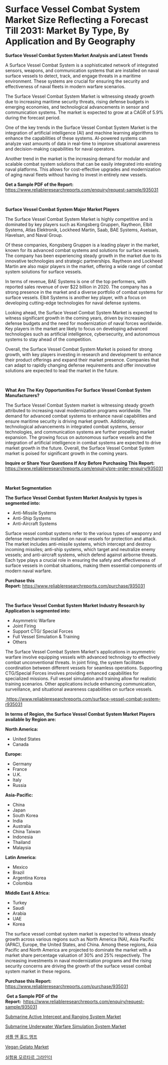 <p><h1>Surface Vessel Combat System Market Size Reflecting a Forecast Till 2031: Market By Type, By Application and By Geography</h1></p><p><strong>Surface Vessel Combat System Market Analysis and Latest Trends</strong></p>
<p><p>A Surface Vessel Combat System is a sophisticated network of integrated sensors, weapons, and communication systems that are installed on naval surface vessels to detect, track, and engage threats in a maritime environment. These systems are crucial for ensuring the security and effectiveness of naval fleets in modern warfare scenarios.</p><p>The Surface Vessel Combat System Market is witnessing steady growth due to increasing maritime security threats, rising defense budgets in emerging economies, and technological advancements in sensor and communication systems. The market is expected to grow at a CAGR of 5.9% during the forecast period.</p><p>One of the key trends in the Surface Vessel Combat System Market is the integration of artificial intelligence (AI) and machine learning algorithms to enhance the capabilities of these systems. AI-powered systems can analyze vast amounts of data in real-time to improve situational awareness and decision-making capabilities for naval operators.</p><p>Another trend in the market is the increasing demand for modular and scalable combat system solutions that can be easily integrated into existing naval platforms. This allows for cost-effective upgrades and modernization of aging naval fleets without having to invest in entirely new vessels.</p></p>
<p><strong>Get a Sample PDF of the Report:&nbsp;</strong> <a href="https://www.reliableresearchreports.com/enquiry/request-sample/935031">https://www.reliableresearchreports.com/enquiry/request-sample/935031</a></p>
<p>&nbsp;</p>
<p><strong>Surface Vessel Combat System Major Market Players</strong></p>
<p><p>The Surface Vessel Combat System Market is highly competitive and is dominated by key players such as Kongsberg Gruppen, Raytheon, Elbit Systems, Atlas Elektronik, Lockheed Martin, Saab, BAE Systems, Aselsan, Havelsan, and Naval Group.</p><p>Of these companies, Kongsberg Gruppen is a leading player in the market, known for its advanced combat systems and solutions for surface vessels. The company has been experiencing steady growth in the market due to its innovative technologies and strategic partnerships. Raytheon and Lockheed Martin are also major players in the market, offering a wide range of combat system solutions for surface vessels.</p><p>In terms of revenue, BAE Systems is one of the top performers, with reported sales revenue of over $22 billion in 2020. The company has a strong presence in the market and a diverse portfolio of combat systems for surface vessels. Elbit Systems is another key player, with a focus on developing cutting-edge technologies for naval defense systems.</p><p>Looking ahead, the Surface Vessel Combat System Market is expected to witness significant growth in the coming years, driven by increasing defense budgets and the need for modernization of naval forces worldwide. Key players in the market are likely to focus on developing advanced technologies such as artificial intelligence, cybersecurity, and autonomous systems to stay ahead of the competition.</p><p>Overall, the Surface Vessel Combat System Market is poised for strong growth, with key players investing in research and development to enhance their product offerings and expand their market presence. Companies that can adapt to rapidly changing defense requirements and offer innovative solutions are expected to lead the market in the future.</p></p>
<p>&nbsp;</p>
<p><strong>What Are The Key Opportunities For Surface Vessel Combat System Manufacturers?</strong></p>
<p><p>The Surface Vessel Combat System market is witnessing steady growth attributed to increasing naval modernization programs worldwide. The demand for advanced combat systems to enhance naval capabilities and ensure maritime security is driving market growth. Additionally, technological advancements in integrated combat systems, sensor technologies, and communication systems are further propelling market expansion. The growing focus on autonomous surface vessels and the integration of artificial intelligence in combat systems are expected to drive market growth in the future. Overall, the Surface Vessel Combat System market is poised for significant growth in the coming years.</p></p>
<p><strong>Inquire or Share Your Questions If Any Before Purchasing This Report:</strong> <a href="https://www.reliableresearchreports.com/enquiry/pre-order-enquiry/935031">https://www.reliableresearchreports.com/enquiry/pre-order-enquiry/935031</a></p>
<p>&nbsp;</p>
<p><strong>Market Segmentation</strong></p>
<p><strong>The Surface Vessel Combat System Market Analysis by types is segmented into:</strong></p>
<p><ul><li>Anti-Missile Systems</li><li>Anti-Ship Systems</li><li>Anti-Aircraft Systems</li></ul></p>
<p><p>Surface vessel combat systems refer to the various types of weaponry and defense mechanisms installed on naval vessels for protection and attack. The market includes anti-missile systems, which intercept and destroy incoming missiles; anti-ship systems, which target and neutralize enemy vessels; and anti-aircraft systems, which defend against airborne threats. Each type plays a crucial role in ensuring the safety and effectiveness of surface vessels in combat situations, making them essential components of modern naval warfare.</p></p>
<p><strong>Purchase this Report:&nbsp;</strong><a href="https://www.reliableresearchreports.com/purchase/935031">https://www.reliableresearchreports.com/purchase/935031</a></p>
<p>&nbsp;</p>
<p><strong>The Surface Vessel Combat System Market Industry Research by Application is segmented into:</strong></p>
<p><ul><li>Asymmetric Warfare</li><li>Joint Firing</li><li>Support CTG/ Special Forces</li><li>Full Vessel Simulation & Training</li><li>Others</li></ul></p>
<p><p>The Surface Vessel Combat System Market's applications in asymmetric warfare involve equipping vessels with advanced technology to effectively combat unconventional threats. In joint firing, the system facilitates coordination between different vessels for seamless operations. Supporting CTG/Special Forces involves providing enhanced capabilities for specialized missions. Full vessel simulation and training allow for realistic training scenarios. Other applications include enhancing communication, surveillance, and situational awareness capabilities on surface vessels.</p></p>
<p><a href="https://www.reliableresearchreports.com/surface-vessel-combat-system-r935031">&nbsp;https://www.reliableresearchreports.com/surface-vessel-combat-system-r935031</a></p>
<p><strong>In terms of Region, the Surface Vessel Combat System Market Players available by Region are:</strong></p>
<p>
    <p> <strong> North America: </strong>
        <ul>
            <li>United States</li>
            <li>Canada</li>
        </ul>
        </p> 
    <p> <strong> Europe: </strong>
        <ul>
            <li>Germany</li>
            <li>France</li>
            <li>U.K.</li>
            <li>Italy</li>
            <li>Russia</li>
        </ul>
        </p> 
    <p> <strong> Asia-Pacific: </strong>
        <ul>
            <li>China</li>
            <li>Japan</li>
            <li>South Korea</li>
            <li>India</li>
            <li>Australia</li>
            <li>China Taiwan</li>
            <li>Indonesia</li>
            <li>Thailand</li>
            <li>Malaysia</li>
        </ul>
        </p> 
    <p> <strong> Latin America: </strong>
        <ul>
            <li>Mexico</li>
            <li>Brazil</li>
            <li>Argentina Korea</li>
            <li>Colombia</li>
        </ul>
        </p> 
    <p> <strong> Middle East & Africa: </strong>
        <ul>
            <li>Turkey</li>
            <li>Saudi</li>
            <li>Arabia</li>
            <li>UAE</li>
            <li>Korea</li>
        </ul>
    </p>
    </p>
<p><p>The surface vessel combat system market is expected to witness steady growth across various regions such as North America (NA), Asia Pacific (APAC), Europe, the United States, and China. Among these regions, Asia Pacific and North America are projected to dominate the market with a market share percentage valuation of 30% and 25% respectively. The increasing investments in naval modernization programs and the rising security concerns are driving the growth of the surface vessel combat system market in these regions.</p></p>
<p><strong>Purchase this Report: </strong><a href="https://www.reliableresearchreports.com/purchase/935031">https://www.reliableresearchreports.com/purchase/935031</a></p>
<p>&nbsp;<strong>Get a Sample PDF of the Report:&nbsp;&nbsp;</strong><a href="https://www.reliableresearchreports.com/enquiry/request-sample/935031">https://www.reliableresearchreports.com/enquiry/request-sample/935031</a></p>
<p><strong></strong></p>
<p><p><a href="https://github.com/EunaWiegad2023/Market-Research-Report-List-1/blob/main/submarine-active-intercept-and-ranging-system-market.md">Submarine Active Intercept and Ranging System Market</a></p><p><a href="https://github.com/edytherolanlouisejk1miz0wig/Market-Research-Report-List-2/blob/main/submarine-underwater-warfare-simulation-system-market.md">Submarine Underwater Warfare Simulation System Market</a></p><p><a href="https://medium.com/@thadnader1941/%EC%83%98%ED%94%8C-%EC%95%A4-%ED%99%80%EB%93%9C-%EC%95%B0%ED%94%84%EC%9D%98-%EC%8B%9C%EC%9E%A5-%EB%8F%99%ED%96%A5-%EB%B0%8F-%EC%8B%9C%EC%9E%A5-%EB%B6%84%EC%84%9D%EC%9D%80-2024%EB%85%84%EB%B6%80%ED%84%B0-2031%EB%85%84%EA%B9%8C%EC%A7%80-%EC%98%88%EC%B8%A1%EB%90%A9%EB%8B%88%EB%8B%A4-962ef66f89d6">샘플 앤 홀드 앰프</a></p><p><a href="https://www.linkedin.com/pulse/vegan-gelato-market-size-cagr-trends-2024-2030-minethesearch-aqihc">Vegan Gelato Market</a></p><p><a href="https://medium.com/@kylearson6756sfvf/%EC%97%B0%EA%B5%AC%EC%86%8C-%EB%AA%A8%EB%A5%B4%ED%83%80%EB%A5%B4-%EA%B7%B8%EB%9D%BC%EC%9D%B8%EB%8D%94-%EC%8B%9C%EC%9E%A5-%EC%A0%84%EB%A7%9D-%EC%82%B0%EC%97%85-%EA%B0%9C%EC%9A%94-%EB%B0%8F-%EC%98%88%EC%B8%A1-2024%EB%85%84%EB%B6%80%ED%84%B0-2031%EB%85%84%EA%B9%8C%EC%A7%80-f385278349c9">실험용 모르타르 그라인더</a></p></p>